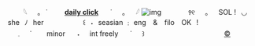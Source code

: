 　　　𓆩⠀⠀｡⠀˙⠀⠀⠀ **[daily click](https://arab.org/click-to-help/palestine/)**  ⠀⠀˙⠀⠀｡⠀⠀𓆪
![img](https://i.ibb.co/r27sqMrk/1000029686-removebg-preview.png) 
   ⠀⠀⠀⠀⠀꣑୧⠀⠀｡⠀⠀SOL !⠀◡ ⠀she⠀ﾉ⠀her
   ⠀⠀⠀ ⠀⠀⠀⠀꒰⠀˖⠀seasian ﹕ eng ⠀& ⠀filo ⠀OK⠀!
⠀⠀⠀𓈒⠀⠀˙⠀⠀⠀minor　⠀˖⠀⠀int freely　⠀˙⠀⠀꒱
⠀⠀⠀⠀⠀⠀⠀⠀⠀⠀⠀⠀⠀⠀⠀ [©](https://www.tumblr.com/versay/755548753199611904/self-indulgent-kaveh-graphics?source=share)
